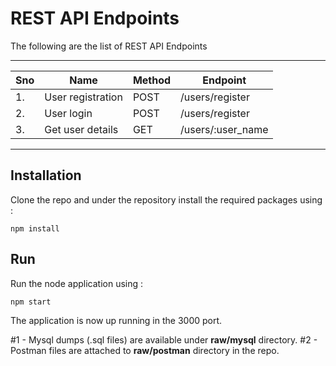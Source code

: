 # REST API Endpoints

The following are the list of REST API Endpoints

-----------------------------------------------------------
|  Sno | Name               | Method  | Endpoint           |
|------|--------------------|---------|--------------------|
|  1.  |  User registration |  POST   | /users/register    |
|  2.  |  User login        |  POST   | /users/register    |
|  3.  |  Get user details  |  GET    | /users/:user_name  |
------------------------------------------------------------

## Installation

Clone the repo and under the repository install the required packages using :
```
npm install
```

## Run

Run the node application using :
```
npm start
```
The application is now up running in the 3000 port.

#1 - Mysql dumps (.sql files) are available under **raw/mysql** directory.
#2 - Postman files are attached to **raw/postman** directory in the repo.
